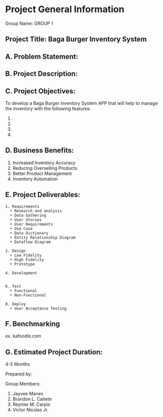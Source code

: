 # Project General Information

Group Name: GROUP 1

## Project Title: Baga Burger Inventory System

## A. Problem Statement:

## B. Project Description:

## C. Project Objectives: 

To develop a Baga Burger Inventory System APP that will help to manage the Inventory with the following features:

1.
2.
3.
4. 

## D. Business Benefits:

1. Increased Inventory Accuracy
2. Reducing Overselling Products
3. Better Product Management
4. Inventory Automation

## E. Project Deliverables:

    1. Requirements
      • Research and analysis
      • Data Gathering
      • User Stories
      • User Requirements
      • Use Case
      • Data Dictionary
      • Entity Relationship Diagram
      • Dataflow Diagram

    2. Design
      • Low Fidelity
      • High Fidelity
      • Prototype

    4. Development


    6. Test
      • Functional
      • Non-Functional

    8. Deploy
      • User Acceptance Testing

## F. Benchmarking

ex. kafoodle.com

## G. Estimated Project Duration:

4-5 Months

Prepared by:

Group Members:

1. Jayvee Manes
2. Brandon L. Cañete
3. Reynier M. Carpio
4. Victor Nicolas Jr.
